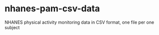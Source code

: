 # nhanes-pam-csv-data
NHANES physical activity monitoring data in CSV format, one file per one subject
